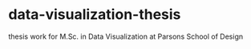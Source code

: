 # data-visualization-thesis
thesis work for M.Sc. in Data Visualization at Parsons School of Design
